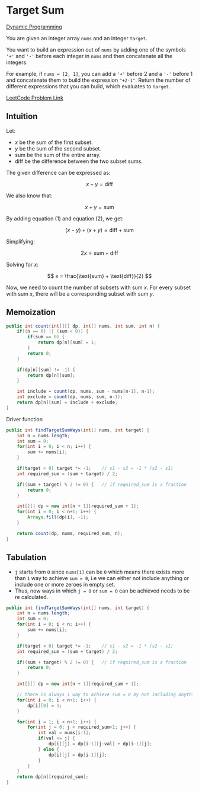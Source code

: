 # Target Sum

[Dynamic Programming](../DynamicProgramming.md)

You are given an integer array `nums` and an integer `target`.

You want to build an expression out of `nums` by adding one of the symbols `'+'` and `'-'` before each integer in `nums` and then concatenate all the integers.

For example, if `nums = [2, 1]`, you can add a `'+'` before 2 and a `'-'` before 1 and concatenate them to build the expression `"+2-1"`.
Return the number of different expressions that you can build, which evaluates to `target`.

[LeetCode Problem Link](https://leetcode.com/problems/target-sum/description/)

## Intuition

Let:

-   $x$ be the sum of the first subset.
-   $y$ be the sum of the second subset.
-   $\text{sum}$ be the sum of the entire array.
-   $\text{diff}$ be the difference between the two subset sums.

The given difference can be expressed as:

$$
x - y = \text{diff} \tag{1}
$$

We also know that:

$$
x + y = \text{sum} \tag{2}
$$

By adding equation (1) and equation (2), we get:

$$
(x - y) + (x + y) = \text{diff} + \text{sum}
$$

Simplifying:

$$
2x = \text{sum} + \text{diff}
$$

Solving for $x$:

$$
x = \frac{\text{sum} + \text{diff}}{2}
$$

Now, we need to count the number of subsets with sum $x$. For every subset with sum $x$, there will be a corresponding subset with sum $y$.

## Memoization

```java
public int count(int[][] dp, int[] nums, int sum, int n) {
    if((n == 0) || (sum < 0)) {
        if(sum == 0) {
            return dp[n][sum] = 1;
        }
        return 0;
    }

    if(dp[n][sum] != -1) {
        return dp[n][sum];
    }

    int include = count(dp, nums, sum - nums[n-1], n-1);
    int exclude = count(dp, nums, sum, n-1);
    return dp[n][sum] = include + exclude;
}
```

Driver function

```java
public int findTargetSumWays(int[] nums, int target) {
    int n = nums.length;
    int sum = 0;
    for(int i = 0; i < n; i++) {
        sum += nums[i];
    }

    if(target < 0) target *= -1;    // s1 - s2 = -1 * (s2 - s1)
    int required_sum = (sum + target) / 2;

    if((sum + target) % 2 != 0) {   // if required_sum is a fraction
        return 0;
    }

    int[][] dp = new int[n + 1][required_sum + 1];
    for(int i = 0; i < n+1; i++) {
        Arrays.fill(dp[i], -1);
    }

    return count(dp, nums, required_sum, n);
}
```

## Tabulation

-   `j` starts from `0` since `nums[i]` can be `0` which means there exists more than `1` way to achieve `sum = 0`, i.e we can either not include anything or include one or more zeroes in empty set.
-   Thus, now ways in which `j = 0` or `sum = 0` can be achieved needs to be re calculated.

```java
public int findTargetSumWays(int[] nums, int target) {
    int n = nums.length;
    int sum = 0;
    for(int i = 0; i < n; i++) {
        sum += nums[i];
    }

    if(target < 0) target *= -1;    // s1 - s2 = -1 * (s2 - s1)
    int required_sum = (sum + target) / 2;

    if((sum + target) % 2 != 0) {   // if required_sum is a fraction
        return 0;
    }

    int[][] dp = new int[n + 1][required_sum + 1];

    // there is always 1 way to achieve sum = 0 by not including anything
    for(int i = 0; i < n+1; i++) {
        dp[i][0] = 1;
    }

    for(int i = 1; i < n+1; i++) {
        for(int j = 0; j < required_sum+1; j++) {
            int val = nums[i-1];
            if(val <= j) {
                dp[i][j] = dp[i-1][j-val] + dp[i-1][j];
            } else {
                dp[i][j] = dp[i-1][j];
            }
        }
    }
    return dp[n][required_sum];
}
```
